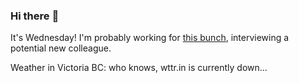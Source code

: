 ### Hi there :wave:

It's Wednesday! I'm probably working for [this bunch](https://github.com/kohofinancial), interviewing a potential new colleague.

Weather in Victoria BC: who knows, wttr.in is currently down...
